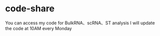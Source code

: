 # code-share
You can access my code for BulkRNA、scRNA、ST analysis
I will update the code at 10AM every Monday
